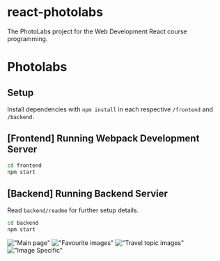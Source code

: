 # react-photolabs
The PhotoLabs project for the Web Development React course programming.

# Photolabs

## Setup

Install dependencies with `npm install` in each respective `/frontend` and `/backend`.

## [Frontend] Running Webpack Development Server

```sh
cd frontend
npm start
```

## [Backend] Running Backend Servier

Read `backend/readme` for further setup details.

```sh
cd backend
npm start
```
!["Main page"](https://github.com/ihfung/PhotoLabs/blob/main/docs/Screenshot%202024-06-21%20at%203.43.44%E2%80%AFPM%20(2).png?raw=true)
!["Favourite images"](https://github.com/ihfung/PhotoLabs/blob/main/docs/Screenshot%202024-06-21%20at%203.49.24%E2%80%AFPM%20(2).png?raw=true)
!["Travel topic images"](https://github.com/ihfung/PhotoLabs/blob/main/docs/Screenshot%202024-06-21%20at%203.49.51%E2%80%AFPM%20(2).png?raw=true)
!["Image Specific"](https://github.com/ihfung/PhotoLabs/blob/main/docs/Screenshot%202024-06-21%20at%203.50.16%E2%80%AFPM%20(2).png?raw=true)